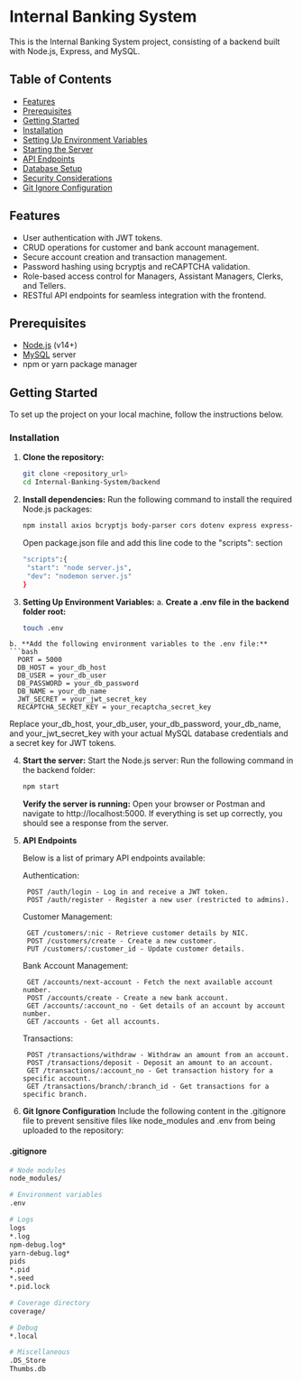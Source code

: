 # Internal Banking System

This is the Internal Banking System project, consisting of a backend built with Node.js, Express, and MySQL.

## Table of Contents
- [Features](#features)
- [Prerequisites](#prerequisites)
- [Getting Started](#getting-started)
- [Installation](#installation)
- [Setting Up Environment Variables](#setting-up-environment-variables)
- [Starting the Server](#starting-the-server)
- [API Endpoints](#api-endpoints)
- [Database Setup](#database-setup)
- [Security Considerations](#security-considerations)
- [Git Ignore Configuration](#git-ignore-configuration)

## Features
- User authentication with JWT tokens.
- CRUD operations for customer and bank account management.
- Secure account creation and transaction management.
- Password hashing using bcryptjs and reCAPTCHA validation.
- Role-based access control for Managers, Assistant Managers, Clerks, and Tellers.
- RESTful API endpoints for seamless integration with the frontend.

## Prerequisites
- [Node.js](https://nodejs.org/) (v14+)
- [MySQL](https://www.mysql.com/) server
- npm or yarn package manager

## Getting Started
To set up the project on your local machine, follow the instructions below.

### Installation
1. **Clone the repository:**
   ```bash
   git clone <repository_url>
   cd Internal-Banking-System/backend

2. **Install dependencies:**
  Run the following command to install the required Node.js packages:
   ```bash
   npm install axios bcryptjs body-parser cors dotenv express express-validator helmet jsonwebtoken jwt-decode multer mysql2 path winston nodemon
   ```
   Open package.json file and add this line code to the "scripts": section
   ```bash
   "scripts":{
    "start": "node server.js",
    "dev": "nodemon server.js"
   }
   ```

3. **Setting Up Environment Variables:**
  a. **Create a .env file in the backend folder root:**
   ```bash
   touch .env
  ``` 
  b. **Add the following environment variables to the .env file:**
  ```bash
    PORT = 5000
    DB_HOST = your_db_host
    DB_USER = your_db_user
    DB_PASSWORD = your_db_password
    DB_NAME = your_db_name
    JWT_SECRET = your_jwt_secret_key
    RECAPTCHA_SECRET_KEY = your_recaptcha_secret_key
  ```
  Replace your_db_host, your_db_user, your_db_password, your_db_name, and your_jwt_secret_key with your actual MySQL database credentials and a secret key for JWT tokens.

4. **Start the server:**
  Start the Node.js server: Run the following command in the backend folder:
   ```bash
   npm start
   ```
   **Verify the server is running:** Open your browser or Postman and navigate to http://localhost:5000. If everything is set up correctly, you should see a response from the server.

5. **API Endpoints**

   Below is a list of primary API endpoints available:

    Authentication:
   
        POST /auth/login - Log in and receive a JWT token.
        POST /auth/register - Register a new user (restricted to admins).

    Customer Management:
   
        GET /customers/:nic - Retrieve customer details by NIC.
        POST /customers/create - Create a new customer.
        PUT /customers/:customer_id - Update customer details.

    Bank Account Management:
   
        GET /accounts/next-account - Fetch the next available account number.
        POST /accounts/create - Create a new bank account.
        GET /accounts/:account_no - Get details of an account by account number.
        GET /accounts - Get all accounts.

    Transactions:
   
        POST /transactions/withdraw - Withdraw an amount from an account.
        POST /transactions/deposit - Deposit an amount to an account.
        GET /transactions/:account_no - Get transaction history for a specific account.
        GET /transactions/branch/:branch_id - Get transactions for a specific branch.

6. **Git Ignore Configuration**
   Include the following content in the .gitignore file to prevent sensitive files like node_modules and .env from being uploaded to the repository:

#### .gitignore
   ```bash
   # Node modules
   node_modules/

   # Environment variables
   .env

   # Logs
   logs
   *.log
   npm-debug.log*
   yarn-debug.log*
   pids
   *.pid
   *.seed
   *.pid.lock

   # Coverage directory
   coverage/

   # Debug
   *.local

   # Miscellaneous
   .DS_Store
   Thumbs.db

